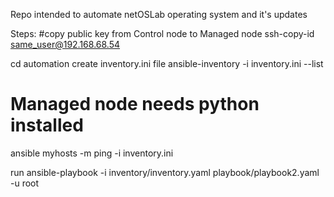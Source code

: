 Repo intended to automate netOSLab operating system and it's updates

Steps:
#copy public key from Control node to Managed node
ssh-copy-id  same_user@192.168.68.54 

cd automation
create inventory.ini file
ansible-inventory -i inventory.ini --list
# Managed node needs python installed
ansible myhosts -m ping -i inventory.ini

run 
ansible-playbook -i inventory/inventory.yaml playbook/playbook2.yaml -u root

